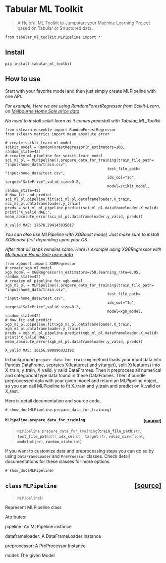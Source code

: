 # Tabular ML Toolkit
> A Helpful ML Toolkit to Jumpstart your Machine Learning Project based on Tabular or Structured data.


```
from tabular_ml_toolkit.MLPipeline import *
```

## Install

`pip install tabular_ml_toolkit`

## How to use

Start with your favorite model and then just simply create MLPipeline with one API.

*For example, Here we are using RandomForestRegressor from Scikit-Learn, on  [Melbourne Home Sale price data](https://www.kaggle.com/estrotococo/home-data-for-ml-course)*


*No need to install scikit-learn as it comes preinstall with Tabular_ML_Toolkit*

```
from sklearn.ensemble import RandomForestRegressor
from sklearn.metrics import mean_absolute_error

# create scikit-learn ml model
scikit_model = RandomForestRegressor(n_estimators=100, random_state=42)
# createm ml pipeline for scikit-learn model
sci_ml_pl = MLPipeline().prepare_data_for_training(train_file_path= "input/home_data/train.csv",
                                              test_file_path= "input/home_data/test.csv",
                                              idx_col="Id", target="SalePrice",valid_size=0.2,
                                              model=scikit_model, random_state=42)
# Now fit and predict
sci_ml_pl.pipeline.fit(sci_ml_pl.dataframeloader.X_train, sci_ml_pl.dataframeloader.y_train)
preds = sci_ml_pl.pipeline.predict(sci_ml_pl.dataframeloader.X_valid)
print('X_valid MAE:', mean_absolute_error(sci_ml_pl.dataframeloader.y_valid, preds))
```

    X_valid MAE: 17678.294143835617


*You can also use MLPipeline with XGBoost model, Just make sure to install XGBooost first depending upon your OS.*

*After that all steps remains same. Here is example using XGBRegressor with [Melbourne Home Sale price data](https://www.kaggle.com/estrotococo/home-data-for-ml-course)*

```
from xgboost import XGBRegressor
# create xgb ml model
xgb_model = XGBRegressor(n_estimators=250,learning_rate=0.05, random_state=42)
# createm ml pipeline for xgb model
xgb_ml_pl = MLPipeline().prepare_data_for_training(train_file_path= "input/home_data/train.csv",
                                              test_file_path= "input/home_data/test.csv",
                                              idx_col="Id", target="SalePrice",valid_size=0.2,
                                              model=xgb_model, random_state=42)
# Now fit and predict
xgb_ml_pl.pipeline.fit(xgb_ml_pl.dataframeloader.X_train, xgb_ml_pl.dataframeloader.y_train)
preds = xgb_ml_pl.pipeline.predict(xgb_ml_pl.dataframeloader.X_valid)
print('X_valid MAE:', mean_absolute_error(xgb_ml_pl.dataframeloader.y_valid, preds))
```

    X_valid MAE: 16156.980896832192


In background `prepare_data_for_training` method loads your input data into Pandas DataFrame, seprates X(features) and y(target), split X(features) into X_train, y_train, X_valid, y_valid DataFrames. Then it preprocess all numerical and categorical type data found in these DataFrames. Then it bundle preprocessed data with your given model and return an MLPipeline object, so you can call MLPipeline to fit X_train and y_train and predict on X_valid or X_test.

Here is detail documentation and source code.

```
# show_doc(MLPipeline.prepare_data_for_training)
```


<h4 id="MLPipeline.prepare_data_for_training" class="doc_header"><code>MLPipeline.prepare_data_for_training</code><a href="https://github.com/psmathur/tabular_ml_toolkit/tree/master/tabular_ml_toolkit/MLPipeline.py#L59" class="source_link" style="float:right">[source]</a></h4>

> <code>MLPipeline.prepare_data_for_training</code>(**`train_file_path`**:`str`, **`test_file_path`**:`str`, **`idx_col`**:`str`, **`target`**:`str`, **`valid_size`**:`float`, **`model`**:`object`, **`random_state`**:`int`)




If you want to customize data and preprocessing steps you can do so by using `DataFrameLoader` and `PreProessor` classes. Check detail documentations for these classes for more options. 

```
# show_doc(MLPipeline)
```


<h2 id="MLPipeline" class="doc_header"><code>class</code> <code>MLPipeline</code><a href="https://github.com/psmathur/tabular_ml_toolkit/tree/master/tabular_ml_toolkit/MLPipeline.py#L21" class="source_link" style="float:right">[source]</a></h2>

> <code>MLPipeline</code>()

Represent MLPipeline class

Attributes:

pipeline: An MLPipeline instance 

dataframeloader: A DataFrameLoader instance 

preprocessor: A PreProcessor Instance 

model: The given Model

